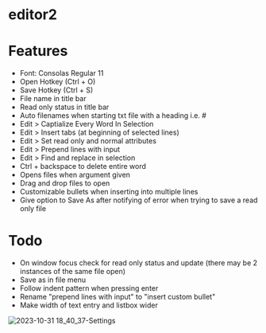 # editor2

# Features
- Font: Consolas Regular 11
- Open Hotkey (Ctrl + O)
- Save Hotkey (Ctrl + S)
- File name in title bar
- Read only status in title bar
- Auto filenames when starting txt file with a heading i.e. #
- Edit > Captialize Every Word In Selection
- Edit > Insert tabs (at beginning of selected lines)
- Edit > Set read only and normal attributes
- Edit > Prepend lines with input
- Edit > Find and replace in selection
- Ctrl + backspace to delete entire word 
- Opens files when argument given
- Drag and drop files to open
- Customizable bullets when inserting into multiple lines
- Give option to Save As after notifying of error when trying to save a read only file

# Todo
- On window focus check for read only status and update (there may be 2 instances of the same file open)
- Save as in file menu
- Follow indent pattern when pressing enter
- Rename "prepend lines with input" to "insert custom bullet"
- Make width of text entry and listbox wider

![2023-10-31 18_40_37-Settings](https://github.com/classicfoo/editor2/assets/20607431/b1db5147-e65b-4054-aacd-0143aab6e355)
